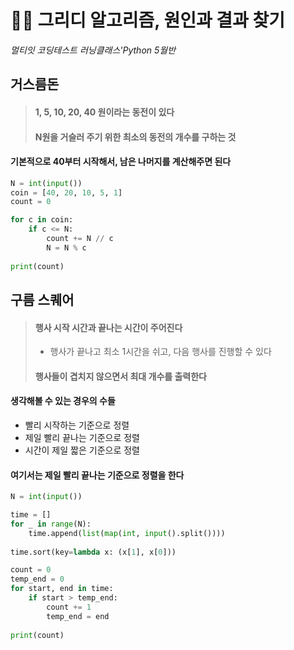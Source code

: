 # 🧑‍💻 그리디 알고리즘, 원인과 결과 찾기

*멀티잇 코딩테스트 러닝클래스'Python 5월반*



## 거스름돈

> #### 1, 5, 10, 20, 40 원이라는 동전이 있다
>
> #### N원을 거슬러 주기 위한 최소의 동전의 개수를 구하는 것



#### 기본적으로 40부터 시작해서, 남은 나머지를 계산해주면 된다



```python
N = int(input())
coin = [40, 20, 10, 5, 1]
count = 0

for c in coin:
	if c <= N:
		count += N // c
		N = N % c
		
print(count)
```





## 구름 스퀘어

> #### 행사 시작 시간과 끝나는 시간이 주어진다
>
> - 행사가 끝나고 최소 1시간을 쉬고, 다음 행사를 진행할 수 있다
>
> #### 행사들이 겹치지 않으면서 최대 개수를 출력한다



#### 생각해볼 수 있는 경우의 수들

- 빨리 시작하는 기준으로 정렬
- 제일 빨리 끝나는 기준으로 정렬
- 시간이 제일 짧은 기준으로 정렬



#### 여기서는 제일 빨리 끝나는 기준으로 정렬을 한다

```python
N = int(input())

time = []
for _ in range(N):
	time.append(list(map(int, input().split())))
	
time.sort(key=lambda x: (x[1], x[0]))

count = 0
temp_end = 0
for start, end in time:
	if start > temp_end:
		count += 1
		temp_end = end
		
print(count)
```

